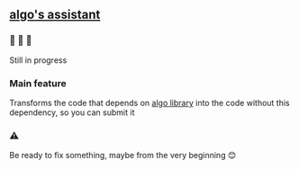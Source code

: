 ## [algo's assistant](https://github.com/3DpoNCh1k/algo)

### 🚧 🚧 🚧
Still in progress

### Main feature
Transforms the code that depends on [algo library](https://github.com/3DpoNCh1k/algo) into the code without this dependency, so you can submit it

### ⚠️
Be ready to fix something, maybe from the very beginning 😊
